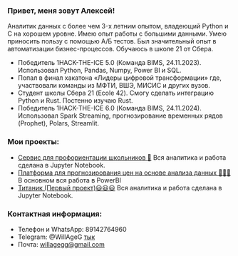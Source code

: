 
### Привет, меня зовут Алексей!

Аналитик данных с более чем 3-x летним опытом, владеющий Python и C на хорошем уровне. Имею опыт работы с большими данными.
Умею приносить пользу с помощью А/Б тестов. Был значительный опыт в автоматизации бизнес-процессов. Обучаюсь в школе 21 от Сбера.

  - Победитель 1HACK-THE-ICE 5.0 (Команда BIMS, 24.11.2023).
    Использовал Python, Pandas, Numpy, Power BI и SQL.
  - Попал в финал хакатона «Лидеры цифровой трансформации» где, участвовали команды из МФТИ, ВШЭ, МИСИС и других вузов.
  - Студент школы Сбера 21 (Ecole 42).
    Смогу сделать интеграцию Python и Rust. Постенно изучаю Rust.
  - Победитель 1HACK-THE-ICE 6.0 (Команда BIMS, 24.11.2024).
    Использовал Spark Streaming, прогнозирование временных рядов (Prophet), Polars, Streamlit.

### Мои проекты:
  - [Сервис для профориентации школьников 🚀](https://github.com/WillAgeG/hack_lct_2023)
    Вся аналитика и работа сделана в Jupyter Notebook.
  - [Платформа для прогнозирования цен на основе анализа данных 👨🏽‍💻](https://github.com/WillAgeG/ice5_OldSchool)
    В основном вся работа в PowerBI
  - [Титаник (Первый проект)😃😃😃](https://github.com/WillAgeG/titanic_first_project)
    Вся аналитика и работа сделана в Jupyter Notebook.

### Контактная информация:  
  - Телефон и WhatsApp: 89142764960  
  - Telegram: @WillAgeG [тык](https://t.me/WillAgeG)
  - Почта: [willagegg@gmail.com](mailto:willagegg@gmail.com)
